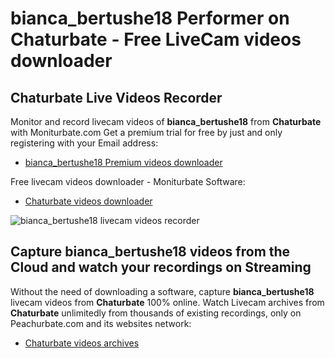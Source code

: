 # bianca_bertushe18 Performer on Chaturbate - Free LiveCam videos downloader

## Chaturbate Live Videos Recorder

Monitor and record livecam videos of **bianca_bertushe18** from **Chaturbate** with Moniturbate.com
Get a premium trial for free by just and only registering with your Email address:
* [bianca_bertushe18 Premium videos downloader](https://moniturbate.com/request-demo-licence-key.html)

Free livecam videos downloader - Moniturbate Software:
* [Chaturbate videos downloader](https://moniturbate.com/moniturbate-download-software.html)

![bianca_bertushe18 livecam videos recorder](https://peachurnet.com/templates/moniturbate-software.png)


## Capture bianca_bertushe18 videos from the Cloud and watch your recordings on Streaming

Without the need of downloading a software, capture **bianca_bertushe18** livecam videos from **Chaturbate** 100% online.
Watch Livecam archives from **Chaturbate** unlimitedly from thousands of existing recordings, only on Peachurbate.com and its websites network:
* [Chaturbate videos archives](https://peachurnet.com/)